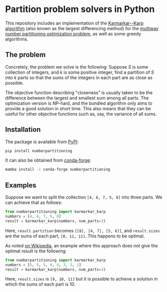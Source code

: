 # Partition problem solvers in Python

This repository includes an implementation of the [Karmarkar--Karp algorithm](https://en.wikipedia.org/wiki/Largest_differencing_method) (also known as the largest differencing method) for the [multiway number partitioning optimization problem](https://en.wikipedia.org/wiki/Multiway_number_partitioning), as well as some greedy algorithms.

## The problem

Concretely, the problem we solve is the following: Suppose *S* is some collection of integers, and *k* is some positive integer, find a partition of *S* into *k* parts so that the sums of the integers in each part are as close as possible.

The objective function describing "closeness" is usually taken to be the difference between the largest and smallest sum among all parts. The optimization version is NP-hard, and the bundled algorithm only aims to provide a good solution in short time. This also means that they can be useful for other objective functions such as, say, the variance of all sums.

## Installation

The package is available from [PyPI](https://pypi.org/project/numberpartitioning/):

```sh
pip install numberpartitioning
```

It can also be obtained from [conda-forge](https://anaconda.org/conda-forge/numberpartitioning):

```sh
mamba install -c conda-forge numberpartitioning
```

## Examples

Suppose we want to split the collection `[4, 6, 7, 5, 8]` into three parts. We can achieve that as follows:

```python
from numberpartitioning import karmarkar_karp
numbers = [4, 6, 7, 5, 8]
result = karmarkar_karp(numbers, num_parts=3)
```

Here, `result.partition` becomes `[[8], [4, 7], [5, 6]]`, and `result.sizes` are the sums of each part, `[8, 11, 11]`. This happens to be optimal.

As noted [on Wikipedia](https://en.wikipedia.org/wiki/Largest_differencing_method), an example where this approach does not give the optimal result is the following:

```python
from numberpartitioning import karmarkar_karp
numbers = [5, 5, 5, 4, 4, 3, 3, 1]
result = karmarkar_karp(numbers, num_parts=3)
```

Here, `result.sizes` is `[9, 10, 11]` but it is possible to achieve a solution in which the sums of each part is 10.
